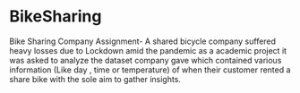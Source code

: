 # BikeSharing

Bike Sharing Company Assignment- A shared bicycle company suffered heavy losses due to Lockdown amid the pandemic as a academic project it was asked to analyze the dataset company gave which contained various information (Like day , time or temperature) of when their customer rented a share bike with the sole aim to gather insights.
